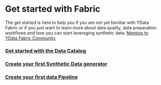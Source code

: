 # Get started with Fabric

The get started is here to help you if you are not yet familiar with YData Fabric or if you just want to learn more about
data quality, data preparation workflows and how you can start leveraging synthetic data. 
<a href="fabric_community"><u>Mention to YData Fabric Community</u></a>

### <a href="upload_csv"><u>Get started with the Data Catalog</u></a>
### <a href="create_syntheticdata_generator"><u>Create your first Synthetic Data generator</u></a> 
### <a href="create_pipeline"><u>Create your first data Pipeline</u></a>
